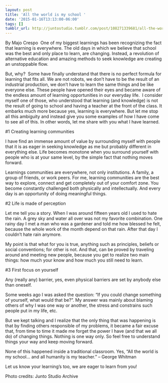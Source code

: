 ```yaml
---
layout: post
title: 'All the world is my school '
date: '2015-01-16T13:13:00-06:00'
tags: []
tumblr_url: http://juntostudio.tumblr.com/post/108271339681/all-the-world-is-my-school
---
```



By Majo Crespo 
One of my biggest learnings has been recognizing the fact that learning is everywhere. The old days in which we believe that school was the best and only place to learn, are changing. Instead, a revolution of alternative education and amazing methods to seek knowledge are creating an unstoppable flow. 

But, why? 
Some have finally understand that there is no perfect formula for learning that fits all. We are not robots, we don’t have to be the result of an industrial production, we don’t have to learn the same things and be like everyone else. These people have opened their eyes and became aware of the endless amount of learning opportunities in our everyday life. 
I consider myself one of those, who understood that learning (and knowledge) is not the result of going to school and having a teacher at the front of the class. It embarks much more because yes, learning is everywhere. But let me stop all this ambiguity and instead give you some examples of how I have come to see all of this. In other words, let me share with you what I have learned. 

#1 Creating learning communities



I have find an immense amount of value by surrounding myself with people that it is as eager in seeking knowledge as me but probably different in everything else. Life becomes monotone when you surround yourself with people who is at your same level, by the simple fact that nothing moves forward.



Learnings communities are everywhere, not only institutions. A family, a group of friends, or work peers. For me, learning communities are the best way to explore, connect and get completely out of your comfort zone. You become constantly challenged both physically and intellectually. And every day is an opportunity of doing meaningful things. 



#2 Life is made of perception



Let me tell you a story. When I was around fifteen years old I used to hate the rain. A grey sky and water all over was not my favorite combination. One rainy day I met a man who was a gardener and told me how blessed he felt, because the whole work of the month depend on that rain. After that day I couldn’t hate rain anymore. 



My point is that what for you is true, anything such as principles, beliefs or social conventions; for other is not. And that, can be proved by traveling around and meeting new people, because you get to realize two main things: how much your know and how much you still need to learn. 


#3 First focus on yourself



Any (really any) barrier, yes, even physical barriers are set by anybody else than oneself. 



Some weeks ago I was asked the question: “If you could change something of yourself, what would that be?”. My answer was mainly about blaming others of why I was one way or another, the stress and constrains such people put in my life, etc. 



But we kept talking and I realize that the only thing that was happening is that by finding others responsible of my problems, it became a fair excuse that, from time to time it made me forget the power I have (and that we all do) of changing things. Nothing is one way only. So feel free to understand things your way and keep moving forward.



None of this happened inside a traditional classroom. Yes, “All the world is my school… and all humanity is my teacher.” – George Whitman 



Let us know your learning’s too, we are eager to learn from you! 


Photo credits: Junto Studio Archive 
